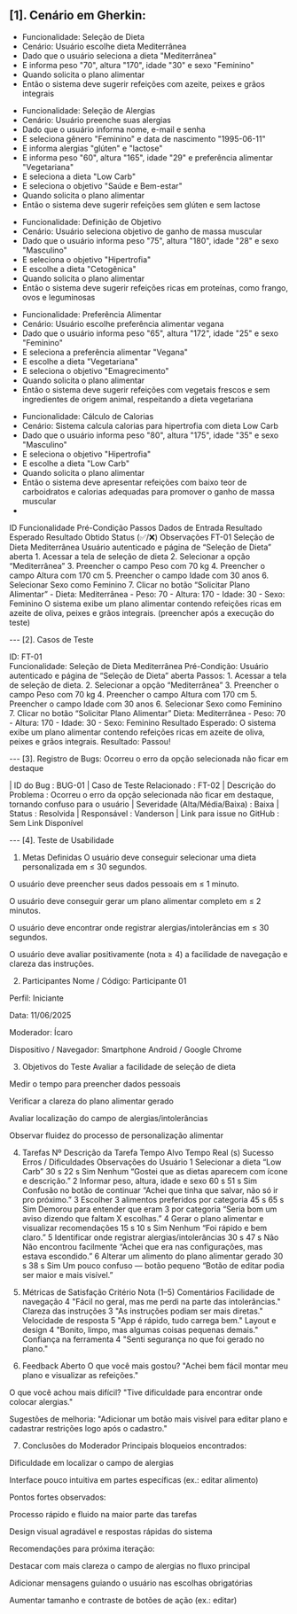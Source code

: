 <h2>[1]. Cenário em Gherkin:</h2>
<ul>
  <li>Funcionalidade: Seleção de Dieta</li>  
  <li>Cenário: Usuário escolhe dieta Mediterrânea</li>
  <li>Dado que o usuário seleciona a dieta "Mediterrânea"</li>
  <li>E informa peso "70", altura "170", idade "30" e sexo "Feminino"</li>
  <li>Quando solicita o plano alimentar</li>
  <li>Então o sistema deve sugerir refeições com azeite, peixes e grãos integrais</li>
</ul>

<ul>
  <li>Funcionalidade: Seleção de Alergias</li>
  <li>Cenário: Usuário preenche suas alergias</li>
  <li>Dado que o usuário informa nome, e-mail e senha</li>
  <li>E seleciona gênero "Feminino" e data de nascimento "1995-06-11"</li>
  <li>E informa alergias "glúten" e "lactose"</li>
  <li>E informa peso "60", altura "165", idade "29" e preferência alimentar "Vegetariana"</li>
  <li>E seleciona a dieta "Low Carb"</li>
  <li>E seleciona o objetivo "Saúde e Bem-estar"</li>
  <li>Quando solicita o plano alimentar</li>
  <li>Então o sistema deve sugerir refeições sem glúten e sem lactose</li>
</ul>

<ul>
  <li>Funcionalidade: Definição de Objetivo</li>
  <li>Cenário: Usuário seleciona objetivo de ganho de massa muscular</li>
  <li>Dado que o usuário informa peso "75", altura "180", idade "28" e sexo "Masculino"</li>
  <li>E seleciona o objetivo "Hipertrofia"</li>
  <li>E escolhe a dieta "Cetogênica"</li>
  <li>Quando solicita o plano alimentar</li>
  <li>Então o sistema deve sugerir refeições ricas em proteínas, como frango, ovos e leguminosas</li>
</ul>

<ul>
  <li>Funcionalidade: Preferência Alimentar</li>
  <li>Cenário: Usuário escolhe preferência alimentar vegana</li>
  <li>Dado que o usuário informa peso "65", altura "172", idade "25" e sexo "Feminino"</li>
  <li>E seleciona a preferência alimentar "Vegana"</li>
  <li>E escolhe a dieta "Vegetariana"</li>
  <li>E seleciona o objetivo "Emagrecimento"</li>
  <li>Quando solicita o plano alimentar</li>
  <li>Então o sistema deve sugerir refeições com vegetais frescos e sem ingredientes de origem animal, respeitando a dieta vegetariana</li>
</ul>

<ul>
  <li>Funcionalidade: Cálculo de Calorias</li>
  <li>Cenário: Sistema calcula calorias para hipertrofia com dieta Low Carb</li>
  <li>Dado que o usuário informa peso "80", altura "175", idade "35" e sexo "Masculino"</li>
  <li>E seleciona o objetivo "Hipertrofia"</li>
  <li>E escolhe a dieta "Low Carb"</li>
  <li>Quando solicita o plano alimentar</li>
<li>Então o sistema deve apresentar refeições com baixo teor de carboidratos e calorias adequadas para promover o ganho de massa muscular<li>
</ul>

<p>ID	Funcionalidade	Pré-Condição	Passos	Dados de Entrada	Resultado Esperado	Resultado Obtido	Status (✅/❌)	Observações
FT-01	Seleção de Dieta Mediterrânea	Usuário autenticado e página de “Seleção de Dieta” aberta	1. Acessar a tela de seleção de dieta 2. Selecionar a opção “Mediterrânea” 3. Preencher o campo Peso com 70 kg 4. Preencher o campo Altura com 170 cm 5. Preencher o campo Idade com 30 anos 6. Selecionar Sexo como Feminino 7. Clicar no botão “Solicitar Plano Alimentar”	- Dieta: Mediterrânea - Peso: 70 - Altura: 170 - Idade: 30 - Sexo: Feminino	O sistema exibe um plano alimentar contendo refeições ricas em azeite de oliva, peixes e grãos integrais.	(preencher após a execução do teste)</p>


--- [2]. Casos de Teste

ID: FT-01	 
Funcionalidade: Seleção de Dieta Mediterrânea
Pré-Condição: Usuário autenticado e página de “Seleção de Dieta” aberta 
Passos: 1. Acessar a tela de seleção de dieta. 2. Selecionar a opção “Mediterrânea” 3. Preencher o campo Peso com 70 kg 4. Preencher o campo Altura com 170 cm 5. Preencher o campo Idade com 30 anos 6. Selecionar Sexo como Feminino 7. Clicar no botão “Solicitar Plano Alimentar”
Dieta: Mediterrânea - Peso: 70 - Altura: 170 - Idade: 30 - Sexo: Feminino 
Resultado Esperado: O sistema exibe um plano alimentar contendo refeições ricas em azeite de oliva, peixes e grãos integrais. 
Resultado: Passou!


--- [3]. Registro de Bugs: Ocorreu o erro da opção selecionada não ficar em destaque

| ID do Bug : BUG-01 
| Caso de Teste Relacionado	: FT-02
| Descrição do Problema	: Ocorreu o erro da opção selecionada não ficar em destaque, tornando confuso para o usuário
| Severidade (Alta/Média/Baixa)	: Baixa
| Status : Resolvida 
| Responsável : Vanderson
| Link para issue no GitHub : Sem Link Disponível


--- [4]. Teste de Usabilidade


1. Metas Definidas
O usuário deve conseguir selecionar uma dieta personalizada em ≤ 30 segundos.

O usuário deve preencher seus dados pessoais em ≤ 1 minuto.

O usuário deve conseguir gerar um plano alimentar completo em ≤ 2 minutos.

O usuário deve encontrar onde registrar alergias/intolerâncias em ≤ 30 segundos.

O usuário deve avaliar positivamente (nota ≥ 4) a facilidade de navegação e clareza das instruções.

2. Participantes
Nome / Código: Participante 01

Perfil: Iniciante

Data: 11/06/2025

Moderador: Ícaro

Dispositivo / Navegador: Smartphone Android / Google Chrome

3. Objetivos do Teste
Avaliar a facilidade de seleção de dieta

Medir o tempo para preencher dados pessoais

Verificar a clareza do plano alimentar gerado

Avaliar localização do campo de alergias/intolerâncias

Observar fluidez do processo de personalização alimentar

4. Tarefas
Nº	Descrição da Tarefa	Tempo Alvo	Tempo Real (s)	Sucesso	Erros / Dificuldades	Observações do Usuário
1	Selecionar a dieta “Low Carb”	30 s	22 s	Sim	Nenhum	“Gostei que as dietas aparecem com ícone e descrição.”
2	Informar peso, altura, idade e sexo	60 s	51 s	Sim	Confusão no botão de continuar	“Achei que tinha que salvar, não só ir pro próximo.”
3	Escolher 3 alimentos preferidos por categoria	45 s	65 s	Sim	Demorou para entender que eram 3 por categoria	“Seria bom um aviso dizendo que faltam X escolhas.”
4	Gerar o plano alimentar e visualizar recomendações	15 s	10 s	Sim	Nenhum	“Foi rápido e bem claro.”
5	Identificar onde registrar alergias/intolerâncias	30 s	47 s	Não	Não encontrou facilmente	“Achei que era nas configurações, mas estava escondido.”
6	Alterar um alimento do plano alimentar gerado	30 s	38 s	Sim	Um pouco confuso — botão pequeno	“Botão de editar podia ser maior e mais visível.”

5. Métricas de Satisfação
Critério	Nota (1–5)	Comentários
Facilidade de navegação	4	"Fácil no geral, mas me perdi na parte das intolerâncias."
Clareza das instruções	3	"As instruções podiam ser mais diretas."
Velocidade de resposta	5	"App é rápido, tudo carrega bem."
Layout e design	4	"Bonito, limpo, mas algumas coisas pequenas demais."
Confiança na ferramenta	4	"Senti segurança no que foi gerado no plano."

6. Feedback Aberto
O que você mais gostou?
"Achei bem fácil montar meu plano e visualizar as refeições."

O que você achou mais difícil?
"Tive dificuldade para encontrar onde colocar alergias."

Sugestões de melhoria:
"Adicionar um botão mais visível para editar plano e cadastrar restrições logo após o cadastro."

7. Conclusões do Moderador
Principais bloqueios encontrados:

Dificuldade em localizar o campo de alergias

Interface pouco intuitiva em partes específicas (ex.: editar alimento)

Pontos fortes observados:

Processo rápido e fluido na maior parte das tarefas

Design visual agradável e respostas rápidas do sistema

Recomendações para próxima iteração:

Destacar com mais clareza o campo de alergias no fluxo principal

Adicionar mensagens guiando o usuário nas escolhas obrigatórias

Aumentar tamanho e contraste de botões de ação (ex.: editar)







